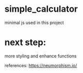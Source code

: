 # simple_calculator
minimal js used in this project  

# next step:
more styling and enhance functions 

references: https://neumorphism.io/
